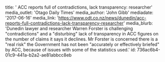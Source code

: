 title: ' ACC reports full of contradictions, lack transparency: researcher'
media_outlet: 'Otago Daily Times'
media_author: 'John Gibb'
mediadate: '2017-06-16'
media_link: 'https://www.odt.co.nz/news/dunedin/acc-reports-full-contradictions-lack-transparency-researcher'
media_blurb: 'Dunedin  lawyer and researcher Warren Forster is challenging "contradictions" and a "disturbing" lack of transparency in ACC figures on the number of claims it says it declines. Mr Forster is  concerned there is a "real risk"  the Government has not been "accurately or effectively briefed" by  ACC, because of issues with some of the statistics used.'
id: 736ac6b4-01c9-441a-b2a2-ae81abbcc8eb
